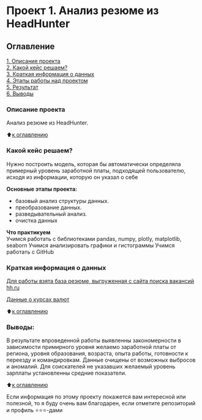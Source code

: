# Проект 1. Анализ резюме из HeadHunter

## Оглавление  
[1. Описание проекта](.README.md#Описание-проекта)  
[2. Какой кейс решаем?](.README.md#Какой-кейс-решаем)  
[3. Краткая информация о данных](.README.md#Краткая-информация-о-данных)  
[4. Этапы работы над проектом](.README.md#Этапы-работы-над-проектом)  
[5. Результат](.README.md#Результат)    
[6. Выводы](.README.md#Выводы) 

### Описание проекта    
Анализ резюме из HeadHunter.

:arrow_up:[к оглавлению](_)


### Какой кейс решаем?    
Нужно построить модель, которая бы автоматически определяла примерный уровень заработной платы, подходящей пользователю, исходя из информации, которую он указал о себе

**Основные этапы проекта:**  
- базовый анализ структуры данных.
- преобразование данных.
- разведывательный анализ.
- очистка данных


**Что практикуем**     
Учимся работать с библиотеками pandas, numpy, plotly, matplotlib, seaborn
Учимся анализировать графики и гистограммы
Учимся работать с GitHub

### Краткая информация о данных
[Для работы взята база резюме, выгруженная с сайта поиска вакансий hh.ru](https://drive.google.com/file/d/1OvMjgSbX87SyW61a_xr_hnKHYG3D7FGx/view?usp=share_link)

[Данные о курсах валют](https://drive.google.com/file/d/1eH8MnHBOZO2sri5CakkXijyjM7yua5hL/view?usp=share_link)

  
:arrow_up:[к оглавлению](.README.md#Оглавление)

### Выводы:  
В результате впроведенной работы выявленны закономерности в зависимости примирного уровня желаемо заработной платы от региона, уровня образования, возраста, опыта работы, готовности к переезду и командировкам. Данные очищены от возможных выбросов и аномалий. Для соискателей не указавших желаемый уровень зарплаты установленны средние показатели.

:arrow_up:[к оглавлению](.README.md#Оглавление)


Если информация по этому проекту покажется вам интересной или полезной, то я буду очень вам благодарен, если отметите репозиторий и профиль ⭐️⭐️⭐️-дами